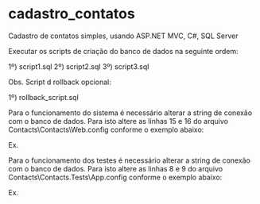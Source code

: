 cadastro_contatos
=================

Cadastro de contatos simples, usando ASP.NET MVC, C#, SQL Server

Executar os scripts de criação do banco de dados na seguinte ordem:

1º) script1.sql
2º) script2.sql
3º) script3.sql

Obs. Script d rollback opcional:

1º) rollback_script.sql


Para o funcionamento do sistema é necessário alterar a string de conexão com o banco de dados.
Para isto altere as linhas 15 e 16 do arquivo Contacts\Contacts\Web.config conforme o exemplo abaixo:

Ex.
  <connectionStrings>
      <add name="ApplicationServices" connectionString="Data Source=DOUGLAS-PC;Integrated Security=SSPI;AttachDBFilename=|DataDirectory|aspnetdb.mdf;User Instance=true" providerName="System.Data.SqlClient" />    
      <add name="DefaultConStr" connectionString="Data Source=DOUGLAS-PC;Initial Catalog=douglas_db;Persist Security Info=True;Connect Timeout=180;User ID=sa;Password=753535;Connection Reset=True;Connection Lifetime=220;" providerName="System.Data.SqlClient"/>
  </connectionStrings>
  
  
Para o funcionamento dos testes é necessário alterar a string de conexão com o banco de dados.
Para isto altere as linhas 8 e 9 do arquivo Contacts\Contacts.Tests\App.config conforme o exemplo abaixo:

Ex.
  <connectionStrings>
    <add name="ApplicationServices" connectionString="Data Source=DOUGLAS-PC;Integrated Security=SSPI;AttachDBFilename=|DataDirectory|aspnetdb.mdf;User Instance=true" providerName="System.Data.SqlClient" />
    <add name="DefaultConStr" connectionString="Data Source=DOUGLAS-PC;Initial Catalog=douglas_db;Persist Security Info=True;Connect Timeout=180;User ID=sa;Password=753535;Connection Reset=True;Connection Lifetime=220;" providerName="System.Data.SqlClient"/>
  </connectionStrings>
  
